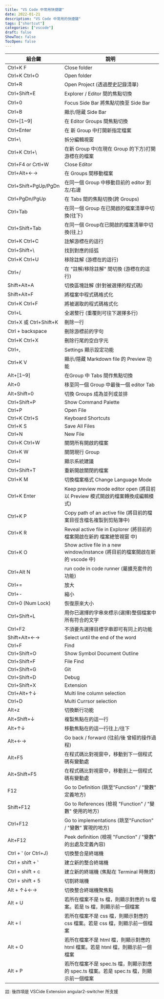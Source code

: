 ```yaml
---
title: "VS Code 中常用快捷鍵"
date: 2022-01-21
description: "VS Code 中常用的快捷鍵"
tags: ["shortcut"]
categories: ["vscode"]
draft: false
ShowToc: false
TocOpen: false
---
```



|組合鍵|說明|
|--------------------|-----------------------------------------------------------------------------|
|Ctrl+K F| Close folder|
|Ctrl+K Ctrl+O| Open folder|
|Ctrl+R| Open Project (透過歷史記錄清單)|
|Ctrl+Shift+E| Explorer / Editor 間的焦點切換|
|Ctrl+0| Focus Side Bar 將焦點切換至 Side Bar|
|Ctrl+B| 顯示/隠蔵 Side Bar|
|Ctrl+[1~9]| 在 Editor Groups 間焦點切換|
|Ctrl+Enter| 在 新 Group 中打開新指定檔案|
|Ctrl+\\ | 拆分編輯視窗|
|Ctrl+K Ctrl+\\ | 在新 Group 中(在現在 Group 的下方)打開游標在的檔案|
|Ctrl+F4 or Crtl+W| Close Editor|
|Ctrl+Alt+←→| 在 Groups 間移動檔案|
|Ctrl+Shift+PgUp/PgDn| 在同一個 Group 中移動目前的 editor 到左/右邊|
|Ctrl+PgDn/PgUp| 在 Tabs 間的焦點切換(跨 Groups)|
|Ctrl+Tab| 在同一個 Group 在已開啟的檔案清單中切換(往下)|
|Ctrl+Shift+Tab| 在同一個 Group在已開啟的檔案清單中切換(往上)|
|Ctrl+K Ctrl+C| 註解游標在的這行|
|Ctrl+Shift+\\ | 找到對應的括弧|
|Ctrl+K Ctrl+U| 移除註解 (游標在的這行)|
|Ctrl+/| 在 "註解/移除註解" 間切換 (游標在的這行)|
|Shift+Alt+A| 切換區塊註解 (針對被選擇的程式碼)|
|Shift+Alt+F| 將檔案中程式碼格式化|
|Ctrl+K Ctrl+F| 將被選取的程式碼格式化|
|Ctrl+L| 全選整行 (重覆則可往下選擇多行)|
|Ctrl+X 或 Ctrl+Shift+K| 刪除一行|
|Ctrl + backspace| 刪除游標前的字句|
|Ctrl+K Ctrl+X| 刪除行尾的空白字元|
|Ctrl+,| Settings 顯示設定功能  |
|Ctrl+K V| 顯示/隱藏 Markdown file 的 Preview 功能|
|Alt+[1~9]| 在Group 中 Tabs 間作焦點切換|
|Alt+0| 移至同一個 Group 中最後一個 editor Tab|
|Alt+Shift+0| 切換 Groups 成為並列或並排|
|Ctrl+Shift+P| Show Command Palette|
|Ctrl+P| Open File|
|Ctrl+K Ctrl+S| Keyboard Shortcuts|
|Ctrl+K S| Save All Files|
|Ctrl+N| New File|
|Ctrl+K Ctrl+W| 關閉所有開啟的檔案|
|Ctrl+K W| 關閉現行 Group|
|Ctrl+I| 顯示系統建議|
|Ctrl+Shift+T| 重新開啟關閉的檔案|
|Ctrl+K M| 切換檔案格式 Change Language Mode|
|Ctrl+K Enter|Keep preview mode editor open (將目前以 Preview 模式開啟的檔案轉換成編輯模式)|
|Ctrl+K P| Copy path of an active file  (將目前的檔案目徑含檔名複製到剪貼簿中)|
|Ctrl+K R| Reveal active file in Explorer (將目前的檔案開啟在新的 檔案總管視窗 中)|
|Ctrl+K O| Show active file in a new window/instance (將目前的檔案開啟在新的 vscode 中)|
|Ctrl+Alt N| run code in code runner (屬擴充套件的功能)|
|Ctrl+=| 放大|
|Ctrl+-| 縮小|
|Ctrl+0 (Num Lock)| 恢復原來大小|
|Ctrl+Shift+L| 用你已選擇的字串來標示(選擇)整個檔案中所有符合的文字|
|Ctrl+F2| 不須要先選擇目標字串即可有同上的功能|
|Shift+Alt+←→| Select until the end of the word|
|Ctrl+F| Find|
|Ctrl+Shift+O| Show Symbol Document Outline|
|Ctrl+Shift+F| File Find|
|Ctrl+Shift+G| Git|
|Ctrl+Shift+D| Debug|
|Ctrl+Shift+X| Extension|
|Ctrl+Alt+↑↓| Multi line column selection|
|Ctrl+D| Multi Currsor selection|
|Alt+z| 切換斷行功能|
|Alt+Shift+↓| 複製焦點在的這一行|
|Alt+↑↓| 移動焦點在的這一行往上/往下|
|Alt+←→| Go back / forward (往前/後 曾經的操作過程)|
|Alt+F5| 在程式碼比對視窗中，移動到下一個程式碼有變動處|
|Alt+Shift+F5| 在程式碼比對視窗中，移動到上一個程式碼有變動處|
|F12| Go to Definition (跳至"Function" / "變數" 定義地方)|
|Shift+F12| Go to References (檢視 "Function" / "變數" 使用的地方)|
|Ctrl+F12| Go to implementations (跳至"Function" / "變數" 實現的地方)|
|Alt+F12| Peek definition (檢視 "Function" / "變數" 的出處及定義內容)|
|Ctrl + ‵ (or Ctrl+J)| 切換整合是終端機|
|Ctrl + shift + ‵| 建立新的整合終端機|
|Ctrl + shift + c| 建立新的終端機 (焦點在 Terminal 時無效)|
|Ctrl + shift + 5| 切割終端機|
|Alt + ↑↓←→| 切換整合終端機聚焦點|
|Alt + U| 若所在檔案不是 ts 檔，則顯示對應的 ts 檔案。若是 ts 檔，則顯示前一個檔案|
|Alt + I| 若所在檔案不是 css 檔，則顯示對應的 css 檔案。若是 css 檔，則顯示前一個檔案|
|Alt + O| 若所在檔案不是 html 檔，則顯示對應的 html 檔案。若是 html 檔，則顯示前一個檔案|
|Alt + P| 若所在檔案不是 spec.ts 檔，則顯示對應的 spec.ts 檔案。若是 spec.ts 檔，則顯示前一個檔案|

註: 後四項是 VSCide Extension angular2-switcher 所支援
